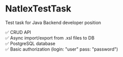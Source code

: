 # NatlexTestTask
Test task for Java Backend developer position  
  
:white_check_mark: CRUD API  
:white_check_mark: Async import/export from .xsl files to DB  
:white_check_mark: PostgreSQL database  
:white_check_mark: Basic authorization (login: "user" pass: "password")  
